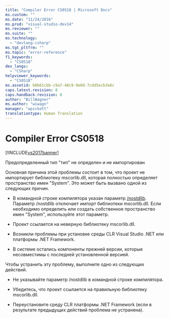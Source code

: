 ```yaml
---
title: "Compiler Error CS0518 | Microsoft Docs"
ms.custom: ""
ms.date: "11/24/2016"
ms.prod: "visual-studio-dev14"
ms.reviewer: ""
ms.suite: ""
ms.technology: 
  - "devlang-csharp"
ms.tgt_pltfrm: ""
ms.topic: "error-reference"
f1_keywords: 
  - "CS0518"
dev_langs: 
  - "CSharp"
helpviewer_keywords: 
  - "CS0518"
ms.assetid: b0b61cbb-c9a7-48c9-9e60-7cdd5ecb3e6c
caps.latest.revision: 8
caps.handback.revision: 8
author: "BillWagner"
ms.author: "wiwagn"
manager: "wpickett"
translationtype: Human Translation
---
```

# Compiler Error CS0518
[!INCLUDE[vs2017banner](../../../csharp/includes/vs2017banner.md)]

Предопределенный тип "тип" не определен и не импортирован  
  
 Основная причина этой проблемы состоит в том, что проект не импортирует библиотеку mscorlib.dll, которая полностью определяет пространство имен "System".  Это может быть вызвано одной из следующих причин.  
  
-   В командной строке компилятора указан параметр [\/nostdlib](../../../csharp/language-reference/compiler-options/nostdlib-compiler-option.md).  Параметр \/nostdlib отключает импорт библиотеки mscorlib.dll.  Если необходимо определить или создать собственное пространство имен "System", используйте этот параметр.  
  
-   Проект ссылается на неверную библиотеку mscorlib.dll.  
  
-   Возникли проблемы при установке среды CLR Visual Studio .NET или платформы .NET Framework.  
  
-   В системе остались компоненты прежней версии, которые несовместимы с последней установленной версией.  
  
 Чтобы устранить эту проблему, выполните одно из следующих действий.  
  
-   Не указывайте параметр \/nostdlib в командной строке компилятора.  
  
-   Убедитесь, что проект ссылается на правильную библиотеку mscorlib.dll.  
  
-   Переустановите среду CLR платформы .NET Framework \(если в результате предыдущих действий проблема не устранена\).